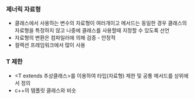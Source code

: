 ### 제너릭 자료형  
- 클래스에서 사용하는 변수의 자료형이 여러개이고 메서드는 동일한 경우 클래스의 자료형을 특정하지 않고 나중에 클래스를 사용할때 지정할 수 있도록 선언
- 자료형의 변환은 컴파일러에 의해 검증 - 안정적
- 컬렉션 프레임워크에서 많이 사용
### T 제한  
- \<T extends 추상클래스>를 이용하여 타입(자료형) 제한 및 공통 메서드를 상위에서 정의
- c++의 템플릿 클래스와 비슷